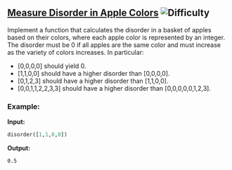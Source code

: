 ## [Measure Disorder in Apple Colors](https://www.deep-ml.com/problems/108) ![Difficulty](https://img.shields.io/badge/-Easy-brightgreen)

Implement a function that calculates the disorder in a basket of apples based on their colors, where each apple color is represented by an integer. The disorder must be 0 if all apples are the same color and must increase as the variety of colors increases. In particular:

- [0,0,0,0] should yield 0.
- [1,1,0,0] should have a higher disorder than [0,0,0,0].
- [0,1,2,3] should have a higher disorder than [1,1,0,0].
- [0,0,1,1,2,2,3,3] should have a higher disorder than [0,0,0,0,0,1,2,3].

### Example:

**Input:**

```python
disorder([1,1,0,0])
```


**Output:**

```0.5```
